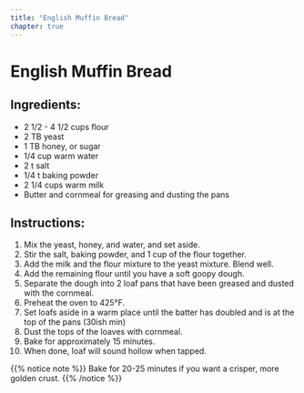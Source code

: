 ```yaml
---
title: "English Muffin Bread"
chapter: true
---
```


# English Muffin Bread

## Ingredients:

- 2 1/2 - 4 1/2 cups flour
- 2 TB yeast
- 1 TB honey, or sugar
- 1/4 cup warm water
- 2 t salt
- 1/4 t baking powder
- 2 1/4 cups warm milk
- Butter and cornmeal for greasing and dusting the pans

## Instructions:

1. Mix the yeast, honey, and water, and set aside.
2. Stir the salt, baking powder, and 1 cup of the flour together.
3. Add the milk and the flour mixture to the yeast mixture. Blend well.
4. Add the remaining flour until you have a soft goopy dough.
5. Separate the dough into 2 loaf pans that have been greased and dusted with the cornmeal.
6. Preheat the oven to 425°F.
7. Set loafs aside in a warm place until the batter has doubled and is at the top of the pans (30ish min)
8. Dust the tops of the loaves with cornmeal.
9. Bake for approximately 15 minutes.
10. When done, loaf will sound hollow when tapped. 

{{% notice note %}}
Bake for 20-25 minutes if you want a
crisper, more golden crust.
{{% /notice %}}
